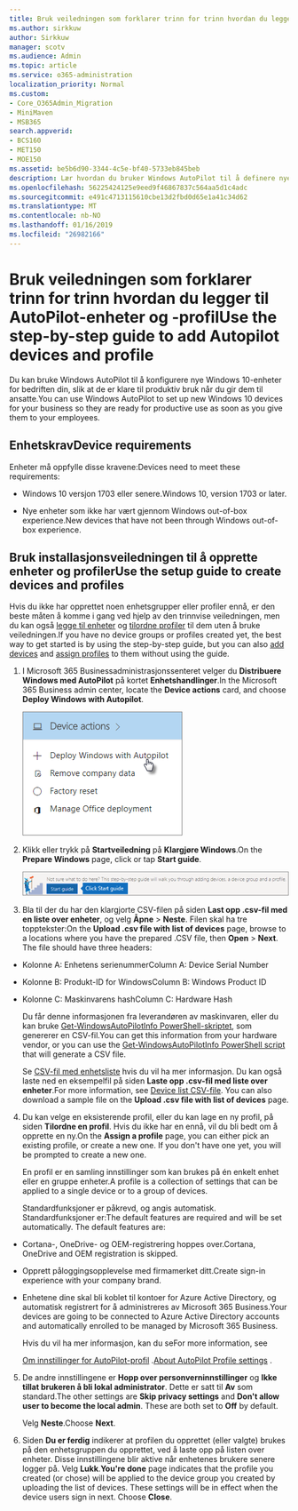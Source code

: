 ```yaml
---
title: Bruk veiledningen som forklarer trinn for trinn hvordan du legger til AutoPilot-enheter og -profil
ms.author: sirkkuw
author: Sirkkuw
manager: scotv
ms.audience: Admin
ms.topic: article
ms.service: o365-administration
localization_priority: Normal
ms.custom:
- Core_O365Admin_Migration
- MiniMaven
- MSB365
search.appverid:
- BCS160
- MET150
- MOE150
ms.assetid: be5b6d90-3344-4c5e-bf40-5733eb845beb
description: Lær hvordan du bruker Windows AutoPilot til å definere nye Windows 10 enheter for bedriften.
ms.openlocfilehash: 56225424125e9eed9f46867837c564aa5d1c4adc
ms.sourcegitcommit: e491c4713115610cbe13d2fbd0d65e1a41c34d62
ms.translationtype: MT
ms.contentlocale: nb-NO
ms.lasthandoff: 01/16/2019
ms.locfileid: "26982166"
---
```

# <a name="use-the-step-by-step-guide-to-add-autopilot-devices-and-profile"></a><span data-ttu-id="d625b-103">Bruk veiledningen som forklarer trinn for trinn hvordan du legger til AutoPilot-enheter og -profil</span><span class="sxs-lookup"><span data-stu-id="d625b-103">Use the step-by-step guide to add Autopilot devices and profile</span></span>

<span data-ttu-id="d625b-104">Du kan bruke Windows AutoPilot til å konfigurere nye Windows 10-enheter for bedriften din, slik at de er klare til produktiv bruk når du gir dem til ansatte.</span><span class="sxs-lookup"><span data-stu-id="d625b-104">You can use Windows AutoPilot to set up new Windows 10 devices for your business so they are ready for productive use as soon as you give them to your employees.</span></span>
  
## <a name="device-requirements"></a><span data-ttu-id="d625b-105">Enhetskrav</span><span class="sxs-lookup"><span data-stu-id="d625b-105">Device requirements</span></span>

<span data-ttu-id="d625b-106">Enheter må oppfylle disse kravene:</span><span class="sxs-lookup"><span data-stu-id="d625b-106">Devices need to meet these requirements:</span></span>
  
- <span data-ttu-id="d625b-107">Windows 10 versjon 1703 eller senere.</span><span class="sxs-lookup"><span data-stu-id="d625b-107">Windows 10, version 1703 or later.</span></span>
    
- <span data-ttu-id="d625b-108">Nye enheter som ikke har vært gjennom Windows out-of-box experience.</span><span class="sxs-lookup"><span data-stu-id="d625b-108">New devices that have not been through Windows out-of-box experience.</span></span>
    
## <a name="use-the-setup-guide-to-create-devices-and-profiles"></a><span data-ttu-id="d625b-109">Bruk installasjonsveiledningen til å opprette enheter og profiler</span><span class="sxs-lookup"><span data-stu-id="d625b-109">Use the setup guide to create devices and profiles</span></span>

<span data-ttu-id="d625b-110">Hvis du ikke har opprettet noen enhetsgrupper eller profiler ennå, er den beste måten å komme i gang ved hjelp av den trinnvise veiledningen, men du kan også [legge til enheter](create-and-edit-autopilot-devices.md) og [tilordne profiler](create-and-edit-autopilot-profiles.md) til dem uten å bruke veiledningen.</span><span class="sxs-lookup"><span data-stu-id="d625b-110">If you have no device groups or profiles created yet, the best way to get started is by using the step-by-step guide, but you can also [add devices](create-and-edit-autopilot-devices.md) and [assign profiles](create-and-edit-autopilot-profiles.md) to them without using the guide.</span></span> 
  
1. <span data-ttu-id="d625b-111">I Microsoft 365 Businessadministrasjonssenteret velger du **Distribuere Windows med AutoPilot** på kortet **Enhetshandlinger**.</span><span class="sxs-lookup"><span data-stu-id="d625b-111">In the Microsoft 365 Business admin center, locate the **Device actions** card, and choose **Deploy Windows with Autopilot**.</span></span>
    
    ![On the Device actions card, choose Deploy Windows with Autopilot.](media/160d5c2a-11a8-48f9-a8aa-70f084b85448.png)
  
2. <span data-ttu-id="d625b-113">Klikk eller trykk på **Startveiledning** på **Klargjøre Windows**.</span><span class="sxs-lookup"><span data-stu-id="d625b-113">On the **Prepare Windows** page, click or tap **Start guide**.</span></span>
    
    ![Click Start guide for step-by-step instructions for Autopilot.](media/31662655-d1e6-437d-87ea-c0dec5da56f7.png)
  
3. <span data-ttu-id="d625b-p101">Bla til der du har den klargjorte CSV-filen på siden **Last opp .csv-fil med en liste over enheter**, og velg **Åpne** \> **Neste**. Filen skal ha tre topptekster:</span><span class="sxs-lookup"><span data-stu-id="d625b-p101">On the **Upload .csv file with list of devices** page, browse to a locations where you have the prepared .CSV file, then **Open** \> **Next**. The file should have three headers:</span></span>
    
  - <span data-ttu-id="d625b-117">Kolonne A: Enhetens serienummer</span><span class="sxs-lookup"><span data-stu-id="d625b-117">Column A: Device Serial Number</span></span>
    
  - <span data-ttu-id="d625b-118">Kolonne B: Produkt-ID for Windows</span><span class="sxs-lookup"><span data-stu-id="d625b-118">Column B: Windows Product ID</span></span>
    
  - <span data-ttu-id="d625b-119">Kolonne C: Maskinvarens hash</span><span class="sxs-lookup"><span data-stu-id="d625b-119">Column C: Hardware Hash</span></span>
    
    <span data-ttu-id="d625b-120">Du får denne informasjonen fra leverandøren av maskinvaren, eller du kan bruke [Get-WindowsAutoPilotInfo PowerShell-skriptet](https://www.powershellgallery.com/packages/Get-WindowsAutoPilotInfo), som genererer en CSV-fil.</span><span class="sxs-lookup"><span data-stu-id="d625b-120">You can get this information from your hardware vendor, or you can use the [Get-WindowsAutoPilotInfo PowerShell script](https://www.powershellgallery.com/packages/Get-WindowsAutoPilotInfo) that will generate a CSV file.</span></span> 
    
    <span data-ttu-id="d625b-p102">Se [CSV-fil med enhetsliste](https://support.office.com/article/932e3676-2491-49f0-9177-d893d2f5276e) hvis du vil ha mer informasjon. Du kan også laste ned en eksempelfil på siden **Laste opp .csv-fil med liste over enheter**.</span><span class="sxs-lookup"><span data-stu-id="d625b-p102">For more information, see [Device list CSV-file](https://support.office.com/article/932e3676-2491-49f0-9177-d893d2f5276e). You can also download a sample file on the **Upload .csv file with list of devices** page.</span></span> 
    
4. <span data-ttu-id="d625b-p103">Du kan velge en eksisterende profil, eller du kan lage en ny profil, på siden **Tilordne en profil**. Hvis du ikke har en ennå, vil du bli bedt om å opprette en ny.</span><span class="sxs-lookup"><span data-stu-id="d625b-p103">On the **Assign a profile** page, you can either pick an existing profile, or create a new one. If you don't have one yet, you will be prompted to create a new one.</span></span> 
    
    <span data-ttu-id="d625b-125">En profil er en samling innstillinger som kan brukes på én enkelt enhet eller en gruppe enheter.</span><span class="sxs-lookup"><span data-stu-id="d625b-125">A profile is a collection of settings that can be applied to a single device or to a group of devices.</span></span>
    
    <span data-ttu-id="d625b-p104">Standardfunksjoner er påkrevd, og angis automatisk. Standardfunksjoner er:</span><span class="sxs-lookup"><span data-stu-id="d625b-p104">The default features are required and will be set automatically. The default features are:</span></span>
    
  - <span data-ttu-id="d625b-128">Cortana-, OneDrive- og OEM-registrering hoppes over.</span><span class="sxs-lookup"><span data-stu-id="d625b-128">Cortana, OneDrive and OEM registration is skipped.</span></span>
    
  - <span data-ttu-id="d625b-129">Opprett påloggingsopplevelse med firmamerket ditt.</span><span class="sxs-lookup"><span data-stu-id="d625b-129">Create sign-in experience with your company brand.</span></span>
    
  - <span data-ttu-id="d625b-130">Enhetene dine skal bli koblet til kontoer for Azure Active Directory, og automatisk registrert for å administreres av Microsoft 365 Business.</span><span class="sxs-lookup"><span data-stu-id="d625b-130">Your devices are going to be connected to Azure Active Directory accounts and automatically enrolled to be managed by Microsoft 365 Business.</span></span>
    
    <span data-ttu-id="d625b-131">Hvis du vil ha mer informasjon, kan du se</span><span class="sxs-lookup"><span data-stu-id="d625b-131">For more information, see</span></span>
    
    <span data-ttu-id="d625b-132">[Om innstillinger for AutoPilot-profil](autopilot-profile-settings.md) .</span><span class="sxs-lookup"><span data-stu-id="d625b-132">[About AutoPilot Profile settings](autopilot-profile-settings.md) .</span></span> 
    
5. <span data-ttu-id="d625b-133">De andre innstillingene er **Hopp over personverninnstillinger** og **Ikke tillat brukeren å bli lokal administrator**. Dette er satt til **Av** som standard.</span><span class="sxs-lookup"><span data-stu-id="d625b-133">The other settings are **Skip privacy settings** and **Don't allow user to become the local admin**. These are both set to **Off** by default.</span></span> 
    
    <span data-ttu-id="d625b-134">Velg **Neste**.</span><span class="sxs-lookup"><span data-stu-id="d625b-134">Choose **Next**.</span></span>
    
6. <span data-ttu-id="d625b-p105">Siden **Du er ferdig** indikerer at profilen du opprettet (eller valgte) brukes på den enhetsgruppen du opprettet, ved å laste opp på listen over enheter. Disse innstillingene blir aktive når enhetenes brukere senere logger på. Velg **Lukk**.</span><span class="sxs-lookup"><span data-stu-id="d625b-p105">**You're done** page indicates that the profile you created (or chose) will be applied to the device group you created by uploading the list of devices. These settings will be in effect when the device users sign in next. Choose **Close**.</span></span>
    